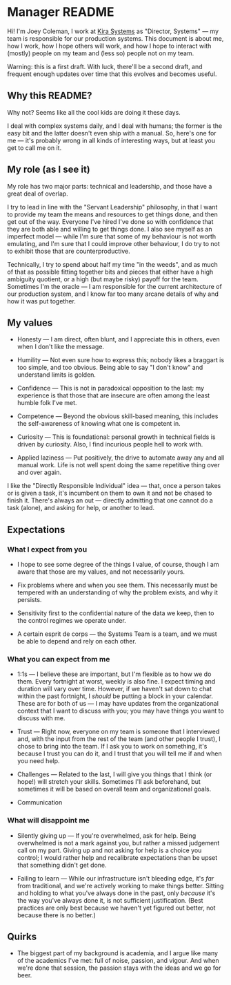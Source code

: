 # Manager README

Hi!  I'm Joey Coleman, I work at [Kira Systems](https://kirasystems.com/) as "Director, Systems" — my team is responsible for our production systems.  This document is about me, how I work, how I hope others will work, and how I hope to interact with (mostly) people on my team and (less so) people not on my team.

Warning: this is a first draft.  With luck, there'll be a second draft, and frequent enough updates over time that this evolves and becomes useful.


## Why this README?

Why not?  Seems like all the cool kids are doing it these days.

I deal with complex systems daily, and I deal with humans; the former is the easy bit and the latter doesn't even ship with a manual.  So, here's one for me — it's probably wrong in all kinds of interesting ways, but at least you get to call me on it.


## My role (as I see it)

My role has two major parts: technical and leadership, and those have a great deal of overlap.

I try to lead in line with the "Servant Leadership" philosophy, in that I want to provide my team the means and resources to get things done, and then get out of the way.  Everyone I've hired I've done so with confidence that they are both able and willing to get things done.  I also see myself as an imperfect model — while I'm sure that some of my behaviour is not worth emulating, and I'm sure that I could improve other behaviour, I do try to not to exhibit those that are counterproductive.

Technically, I try to spend about half my time "in the weeds", and as much of that as possible fitting together bits and pieces that either have a high ambiguity quotient, or a high (but maybe risky) payoff for the team.  Sometimes I'm the oracle — I am responsible for the current architecture of our production system, and I know far too many arcane details of why and how it was put together.


## My values

* Honesty — I am direct, often blunt, and I appreciate this in others, even when I don't like the message.

* Humility — Not even sure how to express this; nobody likes a braggart is too simple, and too obvious.  Being able to say "I don't know" and understand limits is golden.

* Confidence — This is not in paradoxical opposition to the last: my experience is that those that are insecure are often among the least humble folk I've met.

* Competence — Beyond the obvious skill-based meaning, this includes the self-awareness of knowing what one is competent in.

* Curiosity — This is foundational: personal growth in technical fields is driven by curiosity.  Also, I find incurious people hell to work with.

* Applied laziness — Put positively, the drive to automate away any and all manual work.  Life is not well spent doing the same repetitive thing over and over again.

I like the "Directly Responsible Individual" idea — that, once a person takes or is given a task, it's incumbent on them to own it and not be chased to finish it.  There's always an out — directly admitting that one cannot do a task (alone), and asking for help, or another to lead.


## Expectations

### What I expect from you

* I hope to see some degree of the things I value, of course, though I am aware that those are my values, and not necessarily yours.

* Fix problems where and when you see them.  This necessarily must be tempered with an understanding of why the problem exists, and why it persists.

* Sensitivity first to the confidential nature of the data we keep, then to the control regimes we operate under.

* A certain esprit de corps — the Systems Team is a team, and we must be able to depend and rely on each other.  


### What you can expect from me

* 1:1s — I believe these are important, but I'm flexible as to how we do them.  Every fortnight at worst, weekly is also fine.  I expect timing and duration will vary over time.  However, if we haven't sat down to chat within the past fortnight, I _should_ be putting a block in your calendar.  These are for both of us — I may have updates from the organizational context that I want to discuss with you; you may have things you want to discuss with me.

* Trust — Right now, everyone on my team is someone that I interviewed and, with the input from the rest of the team (and other people I trust), I chose to bring into the team.  If I ask you to work on something, it's because I trust you can do it, and I trust that you will tell me if and when you need help.

* Challenges — Related to the last, I will give you things that I think (or hope!) will stretch your skills.  Sometimes I'll ask beforehand, but sometimes it will be based on overall team and organizational goals.

* Communication


### What will disappoint me

* Silently giving up — If you're overwhelmed, ask for help.  Being overwhelmed is not a mark against you, but rather a missed judgement call on my part.  Giving up and not asking for help is a choice you control; I would rather help and recalibrate expectations than be upset that something didn't get done.

* Failing to learn — While our infrastructure isn't bleeding edge, it's _far_ from traditional, and we're actively working to make things better.  Sitting and holding to what you've always done in the past, only _because_ it's the way you've always done it, is not sufficient justification.  (Best practices are only best because we haven't yet figured out better, not because there is no better.)


## Quirks

* The biggest part of my background is academia, and I argue like many of the academics I've met: full of noise, passion, and vigour.  And when we're done that session, the passion stays with the ideas and we go for beer.

